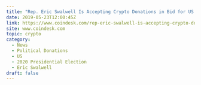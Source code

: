 ```yaml
---
title: "Rep. Eric Swalwell Is Accepting Crypto Donations in Bid for US Presidency"
date: 2019-05-23T12:00:45Z
link: https://www.coindesk.com/rep-eric-swalwell-is-accepting-crypto-donations-in-bid-for-us-presidency?utm_medium=RSS&utm_source=hune
site: www.coindesk.com
topic: crypto
category:
  - News
  - Political Donations
  - US
  - 2020 Presidential Election
  - Eric Swalwell
draft: false
---
```

